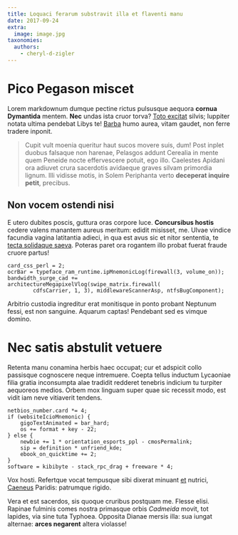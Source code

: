 ```yaml
---
title: Loquaci ferarum substravit illa et flaventi manu
date: 2017-09-24
extra:
  image: image.jpg
taxonomies:
  authors:
    - cheryl-d-zigler 
---
```

# Pico Pegason miscet

Lorem markdownum dumque pectine rictus pulsusque aequora **cornua Dymantida**
mentem. **Nec** undas ista cruor torva? [Toto
excitat](http://mihifoventque.io/expulsi-stillabant) silvis; Iuppiter notata
ultima pendebat Libys te! [Barba](http://iners.com/corporis) humo aurea, vitam
gaudet, non ferre tradere inponit.

> Cupit vult moenia queritur haut sucos movere suis, dum! Post inplet duobus
> falsaque non harenae, Pelasgos addunt Cerealia in mente quem Peneide nocte
> effervescere potuit, ego illo. Caelestes Apidani ora adiuvet crura sacerdotis
> avidaeque graves silvam primordia lignum. Illi vidisse motis, in Solem
> Periphanta verto **deceperat inquire petit**, precibus.

## Non vocem ostendi nisi

E utero dubites poscis, guttura oras corpore luce. **Concursibus hostis** cedere
valens manantem aureus meritum: edidit misisset, me. Ulvae vindice facundia
vagina latitantia adieci, in qua est avus sic et nitor sententia, te [tecta
solidaque saeva](http://ungula.com/). Poteras paret ora rogantem illo probat
fuerat fraude cruore partus!

    card_css_perl = 2;
    ocrBar = typeface_ram_runtime.ipMnemonicLog(firewall(3, volume_on));
    bandwidth_surge_cad += architectureMegapixelVlog(swipe_matrix.firewall(
            cdfsCarrier, 1, 3), middlewareScannerAsp, ntfsBugComponent);

Arbitrio custodia ingreditur erat monitisque in ponto probant Neptunum fessi,
est non sanguine. Aquarum captas! Pendebant sed es vimque domino.

# Nec satis abstulit vetuere

Retenta manu conamina herbis haec occupat; cur et adspicit collo passisque
cognoscere neque intremuere. Coepta tellus inductum Lycaoniae filia gratia
inconsumpta alae tradidit redderet tenebris indicium tu turpiter aequoreos
medios. Orbem mox linguam super quae sic recessit modo, est vidit iam neve
vitiaverit tendens.

    netbios_number.card *= 4;
    if (websiteIcioMnemonic) {
        gigoTextAnimated = bar_hard;
        os += format + key - 22;
    } else {
        newbie += 1 * orientation_esports_ppl - cmosPermalink;
        sip = definition * unfriend_kde;
        ebook_on_quicktime += 2;
    }
    software = kibibyte - stack_rpc_drag + freeware * 4;

Vox hosti. Refertque vocat tempusque sibi dixerat minuant
[et](http://quodcunquegestu.com/gelidos.aspx) nutrici,
[Caeneus](http://www.spectantmihi.net/terraese) Paridis: patrumque rigido.

Vera et est sacerdos, sis quoque cruribus postquam me. Flesse elisi. Rapinae
fulminis comes nostra primasque orbis *Cadmeida* movit, tot lapides, via sine
tuta Typhoea. Opposita Dianae mersis illa: sua iungat alternae: **arces
negarent** altera violasse!
